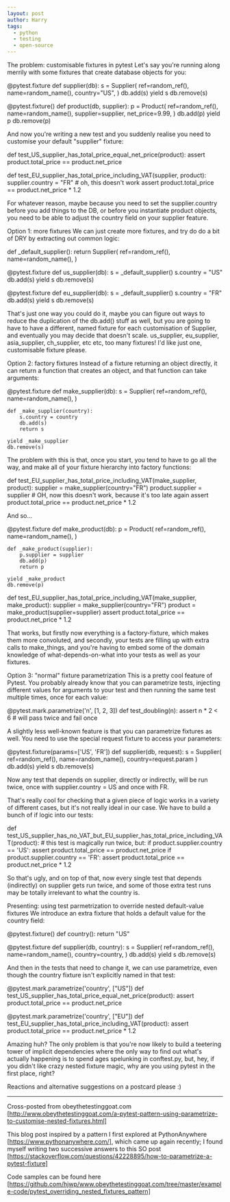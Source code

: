 ```yaml
---
layout: post
author: Harry
tags:
  - python
  - testing
  - open-source
---
```


The problem: customisable fixtures in pytest
Let's say you're running along merrily with some fixtures that create database
objects for you:

@pytest.fixture
def supplier(db):
    s = Supplier(
        ref=random_ref(),
        name=random_name(),
        country="US",
    )
    db.add(s)
    yield s
    db.remove(s)



@pytest.fixture()
def product(db, supplier):
    p = Product(
        ref=random_ref(),
        name=random_name(),
        supplier=supplier,
        net_price=9.99,
    )
    db.add(p)
    yield p
    db.remove(p)


And now you're writing a new test and you suddenly realise you need to customise
your default "supplier" fixture:

def test_US_supplier_has_total_price_equal_net_price(product):
    assert product.total_price == product.net_price

def test_EU_supplier_has_total_price_including_VAT(supplier, product):
    supplier.country = "FR" # oh, this doesn't work
    assert product.total_price == product.net_price * 1.2


For whatever reason, maybe because you need to set the supplier.country  before
you add things to the DB, or before you instantiate product objects, you need to
be able to adjust the country  field on your supplier feature.

Option 1: more fixtures
We can just create more fixtures, and try do do a bit of DRY by extracting out
common logic:

def _default_supplier():
    return Supplier(
        ref=random_ref(),
        name=random_name(),
    )

@pytest.fixture
def us_supplier(db):
    s = _default_supplier()
    s.country = "US"
    db.add(s)
    yield s
    db.remove(s)

@pytest.fixture
def eu_supplier(db):
    s = _default_supplier()
    s.country = "FR"
    db.add(s)
    yield s
    db.remove(s)


That's just one way you could do it, maybe you can figure out ways to reduce the
duplication of the db.add()  stuff as well, but you are going to have to have a
different, named fixture for each customisation of Supplier, and eventually you
may decide that doesn't scale. us_supplier, eu_supplier, asia_supplier, 
ch_supplier, etc etc, too many fixtures! I'd like just one, customisable fixture
please.

Option 2: factory fixtures
Instead of a fixture returning an object directly, it can return a function that
creates an object, and that function can take arguments:

@pytest.fixture
def make_supplier(db):
    s = Supplier(
        ref=random_ref(),
        name=random_name(),
    )

    def _make_supplier(country):
        s.country = country
        db.add(s)
        return s

    yield _make_supplier
    db.remove(s)


The problem with this is that, once you start, you tend to have to go all the
way, and make all  of your fixture hierarchy into factory functions:

def test_EU_supplier_has_total_price_including_VAT(make_supplier, product):
    supplier = make_supplier(country="FR")
    product.supplier = supplier # OH, now this doesn't work, because it's too late again
    assert product.total_price == product.net_price * 1.2


And so...

@pytest.fixture
def make_product(db):
    p = Product(
        ref=random_ref(),
        name=random_name(),
    )

    def _make_product(supplier):
        p.supplier = supplier
        db.add(p)
        return p

    yield _make_product
    db.remove(p)


def test_EU_supplier_has_total_price_including_VAT(make_supplier, make_product):
    supplier = make_supplier(country="FR")
    product = make_product(supplier=supplier)
    assert product.total_price == product.net_price * 1.2


That works, but firstly now everything is a factory-fixture, which makes them
more convoluted, and secondly, your tests are filling up with extra calls to 
make_things, and you're having to embed some of the domain knowledge of
what-depends-on-what into your tests as well as your fixtures.

Option 3: "normal" fixture parametrization
This is a pretty cool feature of Pytest. You probably already know that you can
parametrize tests, injecting different values for arguments to your test and
then running the same test multiple times, once for each value:

@pytest.mark.parametrize('n', [1, 2, 3])
def test_doubling(n):
    assert n * 2 < 6 # will pass twice and fail once


A slightly less well-known feature is that you can parametrize fixtures as well.
You need to use the special request  fixture to access your parameters:

@pytest.fixture(params=['US', 'FR'])
def supplier(db, request):
    s = Supplier(
        ref=random_ref(),
        name=random_name(),
        country=request.param
    )
    db.add(s)
    yield s
    db.remove(s)


Now any test that depends on supplier, directly or indirectly, will be run
twice, once with supplier.country = US  and once with FR.

That's really cool for checking that a given piece of logic works in a variety
of different cases, but it's not really ideal in our case. We have to build a
bunch of if  logic into our tests:

def test_US_supplier_has_no_VAT_but_EU_supplier_has_total_price_including_VAT(product):
    # this test is magically run twice, but:
    if product.supplier.country == 'US':
        assert product.total_price == product.net_price
    if product.supplier.country == 'FR':
        assert product.total_price == product.net_price * 1.2


So that's ugly, and on top of that, now every single  test that depends
(indirectly) on supplier gets run twice, and some of those extra test runs may
be totally irrelevant to what the country is.

Presenting: using test parmetrization to override nested default-value fixtures
We introduce an extra fixture that holds a default value for the country  field:

@pytest.fixture()
def country():
    return "US"


@pytest.fixture
def supplier(db, country):
    s = Supplier(
        ref=random_ref(),
        name=random_name(),
        country=country,
    )
    db.add(s)
    yield s
    db.remove(s)


And then in the tests that need to change it, we can use parametrize, even
though the country fixture isn't explicitly named in that test:

@pytest.mark.parametrize('country', ["US"])
def test_US_supplier_has_total_price_equal_net_price(product):
    assert product.total_price == product.net_price

@pytest.mark.parametrize('country', ["EU"])
def test_EU_supplier_has_total_price_including_VAT(product):
    assert product.total_price == product.net_price * 1.2


Amazing huh? The only problem is that you're now likely to build a teetering
tower of implicit dependencies where the only way to find out what's actually
happening is to spend ages spelunking in conftest.py, but, hey, if you didn't
like crazy nested fixture magic, why are you using pytest in the first place,
right?

Reactions and alternative suggestions on a postcard please :)


--------------------------------------------------------------------------------



Cross-posted from obeythetestinggoat.com
[http://www.obeythetestinggoat.com/a-pytest-pattern-using-parametrize-to-customise-nested-fixtures.html]

This blog post inspired by a pattern I first explored at PythonAnywhere
[https://www.pythonanywhere.com/], which came up again recently; I found myself
writing two successive answers to
this SO post
[https://stackoverflow.com/questions/42228895/how-to-parametrize-a-pytest-fixture]

Code samples can be found here
[https://github.com/hjwp/www.obeythetestinggoat.com/tree/master/example-code/pytest_overriding_nested_fixtures_pattern]
